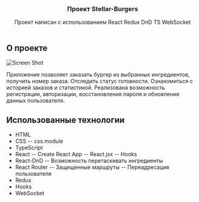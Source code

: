 <br/>
<p align="center">
  <h3 align="center">Проект Stellar-Burgers</h3>

  <p align="center">
    Проект написан с использованием React Redux DnD TS WebSocket
    <br/>
    <br/>
  </p>
</p>

## О проекте

![Screen Shot][def]

Приложение позволяет заказать бургер из выбранных ингредиентов, получить номер заказа. Отследить статус готовности. Ознакомиться с историей заказов и статистикой. Реализована возможность регистрации, авторизации, восстановления пароля и обновления данных пользователя. 

## Использованные технологии
* HTML
* CSS
-- css.module
* TypeScript
* React
-- Create React App
-- React.jsx
-- Hooks
* React-DnD
-- Возможность перетаскивать ингредиенты
* React Router
-- Защищенные маршруты
-- Переадресация пользователя
* Redux
* Hooks
* WebSocket

[def]: vendors/images/screen.png